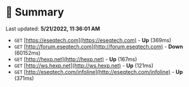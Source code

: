 # 📖 Summary
Last updated: **5/21/2022, 11:36:01 AM**

- `GET` [https://eseqtech.com](https://eseqtech.com) - **Up** (369ms)
- `GET` [http://forum.eseqtech.com](http://forum.eseqtech.com) - **Down** (60152ms)
- `GET` [http://hexp.net](http://hexp.net) - **Up** (167ms)
- `GET` [http://ws.hexp.net](http://ws.hexp.net) - **Up** (121ms)
- `GET` [http://eseqtech.com/infoline](http://eseqtech.com/infoline) - **Up** (371ms)
